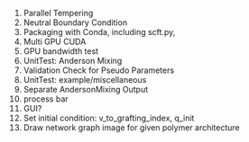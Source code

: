1. Parallel Tempering
2. Neutral Boundary Condition
6. Packaging with Conda, including scft.py,
7. Multi GPU CUDA
8. GPU bandwidth test
9. UnitTest: Anderson Mixing
10. Validation Check for Pseudo Parameters
11. UnitTest: example/miscellaneous
13. Separate AndersonMixing Output
16. process bar
20. GUI?
21. Set initial condition: v_to_grafting_index, q_init
24. Draw network graph image for given polymer architecture